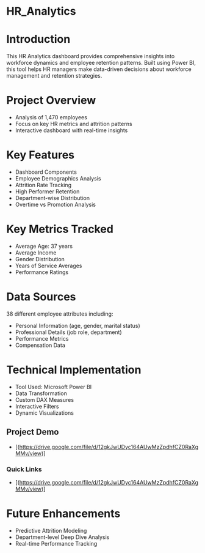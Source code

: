 # HR_Analytics
# Introduction
This HR Analytics dashboard provides comprehensive insights into workforce dynamics and employee retention patterns. Built using Power BI, this tool helps HR managers make data-driven decisions about workforce management and retention strategies.

# Project Overview
* Analysis of 1,470 employees
* Focus on key HR metrics and attrition patterns
* Interactive dashboard with real-time insights

# Key Features
* Dashboard Components
* Employee Demographics Analysis
* Attrition Rate Tracking
* High Performer Retention
* Department-wise Distribution
* Overtime vs Promotion Analysis

# Key Metrics Tracked
* Average Age: 37 years
* Average Income
* Gender Distribution
* Years of Service Averages
* Performance Ratings

# Data Sources
38 different employee attributes including:

* Personal Information (age, gender, marital status)
* Professional Details (job role, department)
* Performance Metrics
* Compensation Data

# Technical Implementation

* Tool Used: Microsoft Power BI
* Data Transformation
* Custom DAX Measures
* Interactive Filters
* Dynamic Visualizations

## Project Demo
- [(https://drive.google.com/file/d/12gkJwUDyc164AUwMzZpdhfCZ0RaXgMMv/view)]
### Quick Links
- [(https://drive.google.com/file/d/12gkJwUDyc164AUwMzZpdhfCZ0RaXgMMv/view)]

# Future Enhancements
* Predictive Attrition Modeling
* Department-level Deep Dive Analysis
* Real-time Performance Tracking
